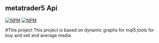 ## metatrader5 Api

[![NPM](https://img.shields.io/badge/Lincence-MIT-red)](https://github.com/ninomal/metatrader5/blob/main/LICENSE1)
[![NPM](https://img.shields.io/badge/Lincence-MQL-green)](https://www.mql5.com/en/docs/python_metatrader5/mt5login_py)

#This project
This project is based on dynamic graphs for mql5,tools for buy and sell and average media

